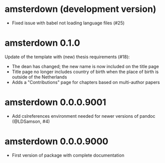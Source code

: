 # amsterdown (development version)

* Fixed issue with babel not loading language files (#25)

# amsterdown 0.1.0

Update of the template with (new) thesis requirements (#18):

- The dean has changed; the new name is now included on the title page
- Title page no longer includes country of birth when the place of birth is
  outside of the Netherlands
- Adds a "Contributions" page for chapters based on multi-author papers

# amsterdown 0.0.0.9001

- Add cslreferences environment needed for newer versions of pandoc (@LDSamson, #4)

# amsterdown 0.0.0.9000

- First version of package with complete documentation
